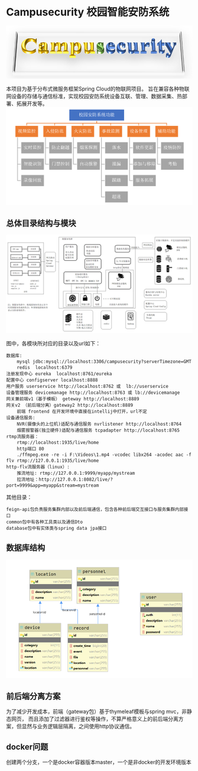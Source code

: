 # Campusecurity 校园智能安防系统
![img](./img/title.png)

本项目为基于分布式微服务框架Spring Cloud的物联网项目。
旨在兼容各种物联网设备的存储与通信标准，实现校园安防系统设备互联、管理、数据采集、热部署、拓展开发等。
![img](./img/2.png)
## 总体目录结构与模块
![img](./img/1.png)

图中，各模块所对应的目录以及url如下：

    数据库:
        mysql jdbc:mysql://localhost:3306/campusecurity?serverTimezone=GMT
        redis  localhost:6379
    注册发现中心 eureka  localhost:8761/eureka
    配置中心 configserver localhost:8888
    用户服务 userservice http://localhost:8762 或  lb://userservice
    设备管理服务 devicemanage http://localhost:8763 或 lb://devicemanage
    网关兼前端v1（基于模板） geteway http://localhost:8889
    网关v2 （前后端分离）gateway2 http://localhost:8889
        前端 frontend 在开发环境中直接在intellij中打开，url不定
    设备通信服务:
        NVR(摄像头的上位机)适配与通信服务 nvrlistener http://localhost:8764
        烟雾报警器(独立硬件)适配与通信服务 tcpadapter http://localhost:8765
    rtmp流服务器：
        rtmp://localhost:1935/live/home
        http端口 80
        ./ffmpeg.exe -re -i F:\Videos\1.mp4 -vcodec libx264 -acodec aac -f flv rtmp://127.0.0.1:1935/live/home
    http-flv流服务器（linux）:
        推流地址: rtmp://127.0.0.1:9999/myapp/mystream
        拉流地址：http://127.0.0.1:8082/live/?port=9999&app=myapp&stream=mystream

其他目录：

    feign-api包负责服务集群内部以及前后端通信，包含各种前后端交互接口与服务集群内部接口
    common包中有各种工具类以及通信Dto
    database包中有实体类与spring data jpa接口

## 数据库结构
![img](./img/3.png)

## 前后端分离方案
为了减少开发成本，前端（gateway包）基于thymeleaf模板与spring mvc，非静态网页，
而且添加了过滤器进行鉴权等操作，不算严格意义上的前后端分离方案，但显然与业务逻辑层隔离，之间使用http协议通信。

## docker问题
创建两个分支，一个是docker容器版本master，一个是非docker的开发环境版本
